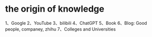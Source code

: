<!--
 * @Author: Clark
 * @Email: haixuanwoTxh@gmail.com
 * @Date: 2024-02-19 11:55:33
 * @LastEditors: Clark
 * @LastEditTime: 2024-02-19 11:55:41
 * @Description: file content
-->

# the origin of knowledge

1、Google
2、YouTube
3、bilibili
4、ChatGPT
5、Book
6、Blog: Good people, companey, zhihu
7、Colleges and Universities
